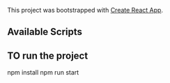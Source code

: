 This project was bootstrapped with [Create React App](https://github.com/facebook/create-react-app).

## Available Scripts
## TO run the project
npm install
npm run start
